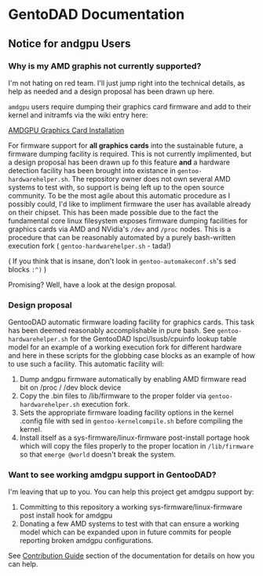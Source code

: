 # GentoDAD Documentation
## Notice for andgpu Users

### Why is my AMD graphis not currently supported?

I'm not hating on red team.  I'll just jump right into the technical details, as help as needed and a design proposal has been drawn up here.

``amdgpu`` users require dumping their graphics card firmware and add to their kernel and initramfs via the wiki entry here:

[AMDGPU Graphics Card Installation](https://wiki.gentoo.org/wiki/AMDGPU#Installation)

For firmware support for **all graphics cards** into the sustainable future, a firmware dumping facility is required.  This is not currently implimented, but a design proposal has been drawn up fo this feature **and** a hardware detection facility has been brought into existance in ``gentoo-hardwarehelper.sh``.  The repository owner does not own several AMD systems to test with, so support is being left up to the open source community.  To be the most agile about this automatic procedure as I possibly could, I'd like to impliment firmware the user has available already on their chipset.  This has been made possible due to the fact the fundamental core linux filesystem exposes firmware dumping facilities for graphics cards via AMD and NVidia's ``/dev`` and ``/proc`` nodes.  This is a procedure that can be reasonably automated by a purely bash-written execution fork ( ``gentoo-hardwarehelper.sh`` - tada!)

( If you think that is insane, don't look in ``gentoo-automakeconf.sh``'s sed blocks ``:^)`` )

Promising?  Well, have a look at the design proposal.

### Design proposal

GentooDAD automatic firmware loading facility for graphics cards.  This task has been deemed reasonably accomplishable in pure bash.  See ``gentoo-hardwarehelper.sh`` for the GentooDAD lspci/lsusb/cpuinfo lookup table model for an example of a working execution fork for different hardware and here in these scripts for the globbing case blocks as an example of how to use such a facility.  This automatic facility will:

1.  Dump andgpu firmware automatically by enabling AMD firmware read bit on /proc / /dev block device 
2.  Copy the .bin files to /lib/firmware to the proper folder via ``gentoo-hardwarehelper.sh`` execution fork.
3.  Sets the appropriate firmware loading facility options in the kernel .config file with sed in ``gentoo-kernelcompile.sh`` before compiling the kernel.
4.  Install itself as a sys-firmware/linux-firmware post-install portage hook which will copy the files properly to the proper location in ``/lib/firmware`` so that ``emerge @world`` doesn't break the system.

### Want to see working amdgpu support in GentooDAD?

I'm leaving that up to you. You can help this project get amdgpu support by:

1.  Committing to this repository a working sys-firmware/linux-firmware post install hook for amdgpu
2.  Donating a few AMD systems to test with that can ensure a working model which can be expanded upon in future commits for people reporting broken amdgpu configurations.

See [Contribution Guide](CONTRIBUTING.md) section of the documentation for details on how you can help.
